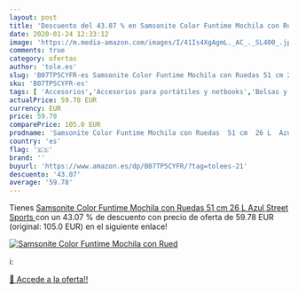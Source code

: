 ```yaml
---
layout: post
title: 'Descuento del 43.07 % en Samsonite Color Funtime Mochila con Rued'
date: 2020-01-24 12:33:12
image: 'https://m.media-amazon.com/images/I/41Is4XgAgmL._AC_._SL400_.jpg'
comments: true
category: ofertas
author: 'tole.es'
slug: 'B07TP5CYFR-es Samsonite Color Funtime Mochila con Ruedas 51 cm 26 L Azul...'
sku: 'B07TP5CYFR-es'
tags: [ 'Accesorios','Accesorios para portátiles y netbooks','Bolsas y fundas para portátiles y netbooks','Cámaras analógicas','Cámaras instantáneas analógicas','Electrónica','Fotografía y videocámaras','Herramientas de mano para jardinería','Informática','Jardinería','Jardín','Mochilas para portátiles y netbooks','Tabletas gráficas','Teclados, ratones y periféricos de entrada','Tijeras de podar para jardinería','mochila', ]
actualPrice: 59.78 EUR
currency: EUR
price: 59.78
comparePrice: 105.0 EUR
prodname: 'Samsonite Color Funtime Mochila con Ruedas  51 cm  26 L  Azul  Street Sports '
country: 'es'
flag: '🇪🇸'
brand: ''
buyurl: 'https://www.amazon.es/dp/B07TP5CYFR/?tag=tolees-21'
descuento: '43.07'
average: '59.78'
---
```


Tienes [Samsonite Color Funtime Mochila con Ruedas  51 cm  26 L  Azul  Street Sports ](https://www.amazon.es/dp/B07TP5CYFR/?tag=tolees-21) con un 43.07 % de descuento con precio de oferta de 59.78 EUR (original: 105.0 EUR) en el siguiente enlace!

[![Samsonite Color Funtime Mochila con Rued](https://m.media-amazon.com/images/I/41Is4XgAgmL._AC_._SL400_.jpg)](https://www.amazon.es/dp/B07TP5CYFR/?tag=tolees-21)

ℹ️:


[🛒 Accede a la oferta!!](https://www.amazon.es/dp/B07TP5CYFR/?tag=tolees-21)
